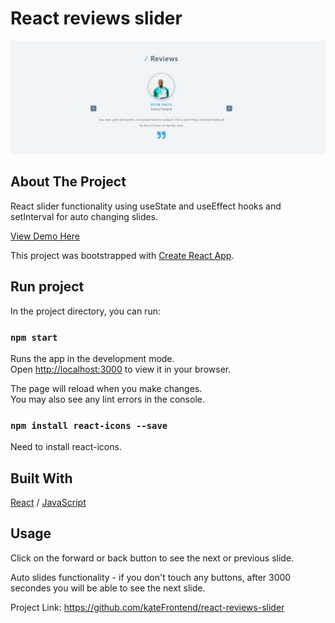 # React reviews slider

<div>
  <img src="03.JPG" alt="image" width="auto">
</div>

<!-- ABOUT THE PROJECT -->
## About The Project
<p>React slider functionality using useState and useEffect hooks and setInterval for auto changing slides.</p>

  <p>
    <a href="https://react-slider-reviews.netlify.app/">View Demo Here</a>
  </p>

This project was bootstrapped with [Create React App](https://github.com/facebook/create-react-app).

## Run project

In the project directory, you can run:

### `npm start`

Runs the app in the development mode.\
Open [http://localhost:3000](http://localhost:3000) to view it in your browser.

The page will reload when you make changes.\
You may also see any lint errors in the console.

### `npm install react-icons --save`

Need to install react-icons.

## Built With

[React](https://reactjs.org/) / [JavaScript](https://www.w3schools.com/js/)
 
<!-- USAGE EXAMPLES -->
## Usage

<p>Click on the forward or back button to see the next or previous slide.</p>
<p>Auto slides functionality - if you don't touch any buttons, after 3000 secondes you will be able to see the next slide.</p>

Project Link: https://github.com/kateFrontend/react-reviews-slider